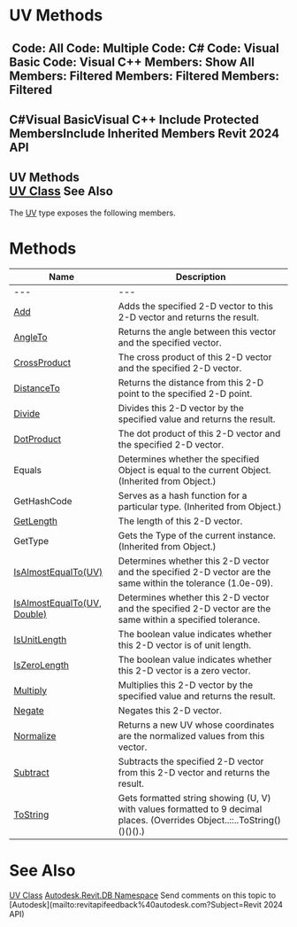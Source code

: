 # UV Methods

﻿
 Code: All Code: Multiple Code: C# Code: Visual Basic Code: Visual C++  Members: Show All Members: Filtered Members: Filtered Members: Filtered   
---  
C#Visual BasicVisual C++
Include Protected MembersInclude Inherited Members
Revit 2024 API  
---  
UV Methods  
[UV Class](1724be37-059b-91ff-aa74-d1508082f76d.md "UV Class") See Also  
---  
The [UV](1724be37-059b-91ff-aa74-d1508082f76d.md "UV Class") type exposes the following members.
# Methods
| Name | Description |
| --- | --- |
| --- | --- | --- |
| [Add](b7c4255f-91b8-f28f-a2fc-1780212acdd3.md "Add Method") | Adds the specified 2-D vector to this 2-D vector and returns the result. |
| [AngleTo](38893def-a134-5659-3c05-a20db60488fa.md "AngleTo Method") | Returns the angle between this vector and the specified vector. |
| [CrossProduct](408566a0-0940-d038-5bf4-c69e2b5b02a1.md "CrossProduct Method") | The cross product of this 2-D vector and the specified 2-D vector. |
| [DistanceTo](1b9b02cf-8fca-84b7-d80e-ed4b32277826.md "DistanceTo Method") | Returns the distance from this 2-D point to the specified 2-D point. |
| [Divide](f65911b8-4063-6f85-0648-327b1a3a28d5.md "Divide Method") | Divides this 2-D vector by the specified value and returns the result. |
| [DotProduct](34a57c43-f0f8-213d-5f44-c2504170de15.md "DotProduct Method") | The dot product of this 2-D vector and the specified 2-D vector. |
| Equals | Determines whether the specified Object is equal to the current Object. (Inherited from Object.) |
| GetHashCode | Serves as a hash function for a particular type.  (Inherited from Object.) |
| [GetLength](21d3cb19-a748-c390-b387-1f3f502c4cdf.md "GetLength Method") | The length of this 2-D vector. |
| GetType | Gets the Type of the current instance. (Inherited from Object.) |
| [IsAlmostEqualTo(UV)](aeee896b-50bc-e60d-0814-f564abd400c9.md "IsAlmostEqualTo Method \(UV\)") | Determines whether this 2-D vector and the specified 2-D vector are the same within the tolerance (1.0e-09). |
| [IsAlmostEqualTo(UV, Double)](bfe26827-3047-f7c4-c00d-c5ef94adc35b.md "IsAlmostEqualTo Method \(UV, Double\)") | Determines whether this 2-D vector and the specified 2-D vector are the same within a specified tolerance. |
| [IsUnitLength](22333fac-3aae-f306-467f-bf8691e83067.md "IsUnitLength Method") | The boolean value indicates whether this 2-D vector is of unit length. |
| [IsZeroLength](6ee67976-561a-6401-297a-e3b31aa9dd0d.md "IsZeroLength Method") | The boolean value indicates whether this 2-D vector is a zero vector. |
| [Multiply](92549142-9d39-893e-27c7-4731084ae726.md "Multiply Method") | Multiplies this 2-D vector by the specified value and returns the result. |
| [Negate](cef4dd78-6c38-28ee-c625-f3b391cbf1a4.md "Negate Method") | Negates this 2-D vector. |
| [Normalize](2bbced1b-ef0a-a497-0245-828eca827bc0.md "Normalize Method") | Returns a new UV whose coordinates are the normalized values from this vector. |
| [Subtract](794663ba-4332-4bfc-f77c-d371f6af69bf.md "Subtract Method") | Subtracts the specified 2-D vector from this 2-D vector and returns the result. |
| [ToString](6a22d53e-8f6f-3ae1-7e5c-da905518c023.md "ToString Method") | Gets formatted string showing (U, V) with values formatted to 9 decimal places.  (Overrides Object..::..ToString()()()().) |

# See Also
[UV Class](1724be37-059b-91ff-aa74-d1508082f76d.md "UV Class")
[Autodesk.Revit.DB Namespace](87546ba7-461b-c646-cbb1-2cb8f5bff8b2.md "Autodesk.Revit.DB Namespace")
Send comments on this topic to [Autodesk](mailto:revitapifeedback%40autodesk.com?Subject=Revit 2024 API)